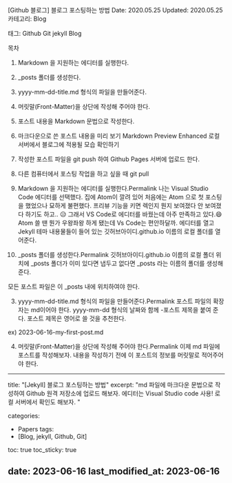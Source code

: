 [Github 블로그] 블로그 포스팅하는 방법
 Date: 2020.05.25    Updated: 2020.05.25
 카테고리: Blog

 태그: Github Git jekyll Blog

 목차
1. Markdown 을 지원하는 에디터를 실행한다.
2. _posts 폴더를 생성한다.
3. yyyy-mm-dd-title.md 형식의 파일을 만들어준다.
4. 머릿말(Front-Matter)을 상단에 작성해 주어야 한다.
5. 포스트 내용을 Markdown 문법으로 작성한다.
6. 마크다운으로 쓴 포스트 내용을 미리 보기
Markdown Preview Enhanced
로컬 서버에서 블로그에 적용될 모습 확인하기
7. 작성한 포스트 파일을 git push 하여 Github Pages 서버에 업로드 한다.
8. 다른 컴퓨터에서 포스팅 작업을 하고 싶을 때 git pull
1. Markdown 을 지원하는 에디터를 실행한다.Permalink
나는 Visual Studio Code 에디터를 선택했다. 집에 Atom이 깔려 있어 처음에는 Atom 으로 첫 포스팅을 했었으나 묘하게 불편했다. 프리뷰 기능을 키면 렉인지 뭔지 보여졌다 안 보여졌다 하기도 하고.. 😥 그래서 VS Code로 에디터를 바꿨는데 아주 만족하고 있다.😄 Atom 쓸 땐 뭔가 우왕좌왕 하게 됐는데 Vs Code는 편안하달까. 에디터를 열고 Jekyll 테마 내용물들이 들어 있는 깃허브아이디.github.io 이름의 로컬 폴더를 열어준다.



2. _posts 폴더를 생성한다.Permalink
깃허브아이디.github.io 이름의 로컬 폴더 위치에 _posts 폴더가 이미 있다면 냅두고 없다면 _posts 라는 이름의 폴더를 생성해 준다.

모든 포스트 파일은 이 _posts 내에 위치하여야 한다.


3. yyyy-mm-dd-title.md 형식의 파일을 만들어준다.Permalink
포스트 파일의 확장자는 md이어야 한다. yyyy-mm-dd 형식의 날짜와 함께 -포스트 제목을 붙여 준다. 포스트 제목은 영어로 쓸 것을 추천한다.

ex) 2023-06-16-my-first-post.md



4. 머릿말(Front-Matter)을 상단에 작성해 주어야 한다.Permalink
이제 md 파일에 포스트를 작성해보자. 내용을 작성하기 전에 이 포스트의 정보를 머릿말로 적어주어야 한다.

---
title:  "[Jekyll] 블로그 포스팅하는 방법"
excerpt: "md 파일에 마크다운 문법으로 작성하여 Github 원격 저장소에 업로드 해보자. 에디터는 Visual Studio code 사용! 로컬 서버에서 확인도 해보자. "

categories:
  - Papers
tags:
  - [Blog, jekyll, Github, Git]

toc: true
toc_sticky: true
 
date: 2023-06-16
last_modified_at: 2023-06-16
---